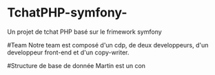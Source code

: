 # TchatPHP-symfony-
Un projet de tchat PHP basé sur le frimework symfony 

#Team 
Notre team est composé d'un cdp, de deux developpeurs, d'un developpeur front-end et d'un copy-writer. 

#Structure de base de donnée 
 Martin est un con

